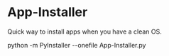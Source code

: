 # App-Installer
Quick way to install apps when you have a clean OS.


<!--
LIST OF APPs:
 
#1. Chrome
10. aida64
11. setup-lightshot
12. DiscordSetup
13. DO#  Internetsettings
14. SteamSetup (1)
15. EpicInstaller-14.2.1
16. Battle.net-Setup
17. UbisoftConnectInstaller
18. DO# Valorant
18. Install VALORANT
18.2 DO# Game Ready
19. OfficeSetup
2. GeForce_Experience_v3.26.0.131
2.1 amd_chipset_software_4.09.23.507
2.2 DO# Background
20. Outplayed - Installer (1)
21. DO# Spotify
22. DO# WhatsApp
23. DO# TranslucentTB
24. TeamViewer_Setup_x64 (1)
25. AMD-Ryzen-Master
26. VSCodeUserSetup-x64-1.71.2
27. DO# Task Leiste
28. Samsung_Magician_installer
29. UpdPack_B22.0914.1
3. NZXT-CAM-Setup
31. DO# iCloud
4. lghub_installer
5. RazerSynapseInstaller_V1.9.1.344
6. iCUESetup_4.28.177_release
6.2 DO# iCue EQ
7. MSIAfterburnerSetup464
7.2 DO# MSI & Riva settings (im Ordner)
8. cpu-z_2.02-rog-en
9. hwmonitor_1.46 
-->



python -m PyInstaller --onefile App-Installer.py 